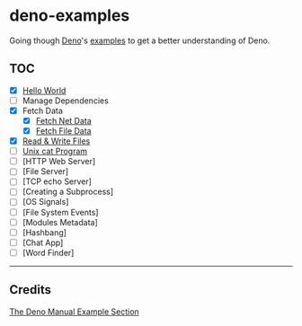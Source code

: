 # deno-examples

Going though [Deno](https://deno.com/runtime)'s [examples](https://deno.com/manual@v1.34.2/examples) to get a better understanding of Deno.

## TOC

- [x] [Hello World](/src/helloWorld.js)
- [ ] Manage Dependencies
- [x] Fetch Data
  - [x] [Fetch Net Data](/src/fetchNet.js)
  - [x] [Fetch File Data](/src/fetchFile.js)
- [x] [Read & Write Files](/src/readWrite.js)
- [ ] [Unix cat Program](/src/cat.js)
- [ ] [HTTP Web Server]
- [ ] [File Server]
- [ ] [TCP echo Server]
- [ ] [Creating a Subprocess]
- [ ] [OS Signals]
- [ ] [File System Events]
- [ ] [Modules Metadata]
- [ ] [Hashbang]
- [ ] [Chat App]
- [ ] [Word Finder]

---

## Credits

[The Deno Manual Example Section](https://deno.com/manual/examples)
